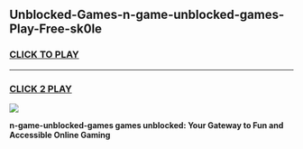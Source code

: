 
## Unblocked-Games-n-game-unblocked-games-Play-Free-sk0le
<h3>
<a href="https://premium76.site?title=n-game-unblocked-games&ref=20M">CLICK TO PLAY</a></h3>
<hr>

<h3>
<a href="https://premium76.site?title=n-game-unblocked-games&ref=20M">CLICK 2 PLAY</a>
  
</h3>

<a href="https://premium76.site?title=n-game-unblocked-games&ref=19M"><img src="https://clearcache.store/games.png"></a>


**n-game-unblocked-games games unblocked: Your Gateway to Fun and Accessible Online Gaming**
